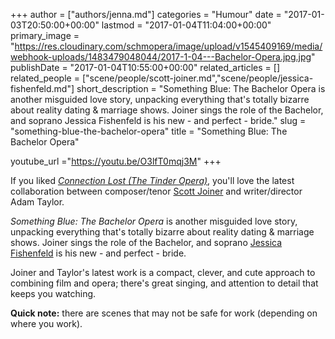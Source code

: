 +++
author = ["authors/jenna.md"]
categories = "Humour"
date = "2017-01-03T20:50:00+00:00"
lastmod = "2017-01-04T11:04:00+00:00"
primary_image = "https://res.cloudinary.com/schmopera/image/upload/v1545409169/media/webhook-uploads/1483479048044/2017-1-04---Bachelor-Opera.jpg.jpg"
publishDate = "2017-01-04T10:55:00+00:00"
related_articles = []
related_people = ["scene/people/scott-joiner.md","scene/people/jessica-fishenfeld.md"]
short_description = "Something Blue: The Bachelor Opera is another misguided love story, unpacking everything that&#039;s totally bizarre about reality dating &amp; marriage shows. Joiner sings the role of the Bachelor, and soprano Jessica Fishenfeld is his new - and perfect - bride."
slug = "something-blue-the-bachelor-opera"
title = "Something Blue: The Bachelor Opera"

youtube_url ="https://youtu.be/O3lfT0mqj3M"
+++

If you liked [*Connection Lost (The Tinder Opera)*](/has-everyone-seen-the-tinder-opera/), you'll love the latest collaboration between composer/tenor [Scott Joiner](/scene/people/scott-joiner/) and writer/director Adam Taylor.

*Something Blue: The Bachelor Opera* is another misguided love story, unpacking everything that's totally bizarre about reality dating & marriage shows. Joiner sings the role of the Bachelor, and soprano [Jessica Fishenfeld](/scene/people/jessica-fishenfeld/) is his new - and perfect - bride.

Joiner and Taylor's latest work is a compact, clever, and cute approach to combining film and opera; there's great singing, and attention to detail that keeps you watching.

**Quick note:** there are scenes that may not be safe for work (depending on where you work).
